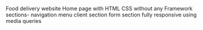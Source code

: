 Food delivery website Home page with HTML CSS
without any Framework
sections-
navigation menu
client section
form section
fully responsive using media queries
